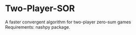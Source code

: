 # Two-Player-SOR
A faster convergent algorithm for two-player zero-sum games
Requirements: nashpy package.
